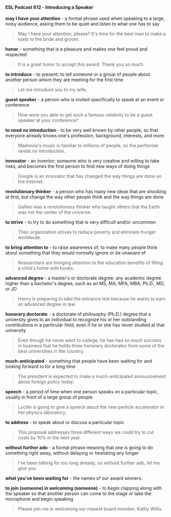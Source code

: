 #### ESL Podcast 612 - Introducing a Speaker

**may I have your attention** - a formal phrase used when speaking to a large,
noisy audience, asking them to be quiet and listen to what one has to say

> May I have your attention, please? It's time for the best man to make a toast to
the bride and groom.

**honor** - something that is a pleasure and makes one feel proud and respected

> It is a great honor to accept this award. Thank you so much.

**to introduce** - to present; to tell someone or a group of people about another
person whom they are meeting for the first time

> Let me introduce you to my wife.

**guest speaker** - a person who is invited specifically to speak at an event or
conference

> How were you able to get such a famous celebrity to be a guest speaker at your
conference?

**to need no introduction** - to be very well known by other people, so that
everyone already knows one's profession, background, interests, and more

> Madonna's music is familiar to millions of people, so the performer needs no
introduction.

**innovator** - an inventor; someone who is very creative and willing to take risks,
and becomes the first person to find new ways of doing things

> Google is an innovator that has changed the way things are done on the
Internet.

**revolutionary thinker** - a person who has many new ideas that are shocking at
first, but change the way other people think and the way things are done

> Galileo was a revolutionary thinker who taught others that the Earth was not the
center of the universe.

**to strive** - to try to do something that is very difficult and/or uncommon

> Their organization strives to reduce poverty and eliminate hunger worldwide.

**to bring attention to** - to raise awareness of; to make many people think about
something that they would normally ignore or be unaware of

> Researchers are bringing attention to the education benefits of filling a child's
home with books.

**advanced degree** - a master's or doctorate degree; any academic degree
higher than a bachelor's degree, such as an MS, MA, MFA, MBA, Ph.D., MD, or
JD

> Henry is preparing to take the entrance test because he wants to earn an
advanced degree in law.

**honorary doctorate** - a doctorate of philosophy (Ph.D.) degree that a university
gives to an individual to recognize his or her outstanding contributions in a
particular field, even if he or she has never studied at that university

> Even though he never went to college, he has had so much success in
business that he holds three honorary doctorates from some of the best
universities in the country.

**much-anticipated** - something that people have been waiting for and looking
forward to for a long time

> The president is expected to make a much-anticipated announcement about
foreign policy today.

**speech** - a period of time when one person speaks on a particular topic, usually
in front of a large group of people

> Lucille is going to give a speech about the new particle accelerator in her
physics laboratory.

**to address** - to speak about or discuss a particular topic

> This proposal addresses three different ways we could try to cut costs by 10%
in the next year.

**without further ado** - a formal phrase meaning that one is going to do
something right away, without delaying or hesitating any longer

> I've been talking for too long already, so without further ado, let me give you

**what you've been waiting for** - the names of our award winners.

**to join (someone) in welcoming (someone)** - to begin clapping along with the
speaker so that another person can come to the stage or take the microphone
and begin speaking

> Please join me in welcoming our newest board member, Kathy Willis.

